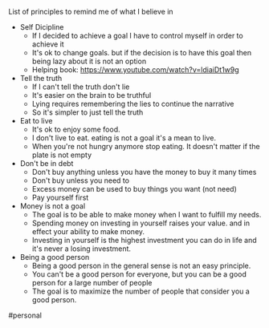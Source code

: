 List of principles to remind me of what I believe in

* Self Dicipline
  * If I decided to achieve a goal I have to control myself in order to achieve it
  * It's ok to change goals. but if the decision is to have this goal then being lazy about it is not an option
  * Helping book: https://www.youtube.com/watch?v=ldiaiDt1w9g
* Tell the truth
  * If I can't tell the truth don't lie
  * It's easier on the brain to be truthful
  * Lying requires remembering the lies to continue the narrative
  * So it's simpler to just tell the truth
* Eat to live
  * It's ok to enjoy some food.
  * I don't live to eat. eating is not a goal it's a mean to live.
  * When you're not hungry anymore stop eating. It doesn't matter if the plate is not empty
* Don't be in debt
  * Don't buy anything unless you have the money to buy it many times
  * Don't buy unless you need to
  * Excess money can be used to buy things you want (not need)
  * Pay yourself first
* Money is not a goal
  * The goal is to be able to make money when I want to fulfill my needs.
  * Spending money on investing in yourself raises your value. and in effect your ability to make money.
  * Investing in yourself is the highest investment you can do in life and it's never a losing investment.
* Being a good person
  * Being a good person in the general sense is not an easy principle.
  * You can't be a good person for everyone, but you can be a good person for a large number of people
  * The goal is to maximize the number of people that consider you a good person.

#personal
